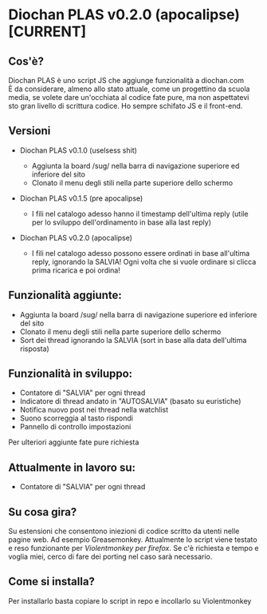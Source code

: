 # Diochan PLAS v0.2.0 (apocalipse) [CURRENT]
## Cos'è?
Diochan PLAS è uno script JS che aggiunge funzionalità a diochan.com<br>
È da considerare, almeno allo stato attuale, come un progettino da scuola media, se volete dare un'occhiata al codice fate pure, ma non aspettatevi sto gran livello di scrittura codice. Ho sempre schifato JS e il front-end.

## Versioni
- Diochan PLAS v0.1.0 (uselsess shit)
  - Aggiunta la board /sug/ nella barra di navigazione superiore ed inferiore del sito
  - Clonato il menu degli stili nella parte superiore dello schermo 
  
- Diochan PLAS v0.1.5 (pre apocalipse)
  - I fili nel catalogo adesso hanno il timestamp dell'ultima reply (utile per lo sviluppo dell'ordinamento in base alla last reply)

- Diochan PLAS v0.2.0 (apocalipse)
  - I fili nel catalogo adesso possono essere ordinati in base all'ultima reply, ignorando la SALVIA! Ogni volta che si vuole ordinare si clicca prima ricarica e poi ordina!

## Funzionalità aggiunte:
- Aggiunta la board /sug/ nella barra di navigazione superiore ed inferiore del sito
- Clonato il menu degli stili nella parte superiore dello schermo 
- Sort dei thread ignorando la SALVIA  (sort in base alla data dell'ultima risposta)

## Funzionalità in sviluppo:
- Contatore di "SALVIA" per ogni thread
- Indicatore di thread andato in "AUTOSALVIA" (basato su euristiche)
- Notifica nuovo post nei thread nella watchlist
- Suono scorreggia al tasto rispondi
- Pannello di controllo impostazioni

Per ulteriori aggiunte fate pure richiesta

## Attualmente in lavoro su:
- Contatore di "SALVIA" per ogni thread


## Su cosa gira?
Su estensioni che consentono iniezioni di codice scritto da utenti nelle pagine web. Ad esempio Greasemonkey.
Attualmente lo script viene testato e reso funzionante per *Violentmonkey per firefox*. Se c'è richiesta e tempo e voglia miei, cerco di fare dei porting nel caso sarà necessario.

## Come si installa?
Per installarlo basta copiare lo script in repo e incollarlo su Violentmonkey

